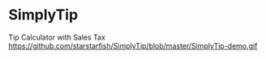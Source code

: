 # SimplyTip
Tip Calculator with Sales Tax
https://github.com/starstarfish/SimplyTip/blob/master/SimplyTip-demo.gif

